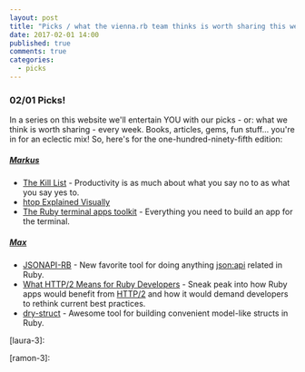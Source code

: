 ```yaml
---
layout: post
title: "Picks / what the vienna.rb team thinks is worth sharing this week"
date: 2017-02-01 14:00
published: true
comments: true
categories:
  - picks
---
```


### 02/01 Picks!

In a series on this website we'll entertain YOU with our picks - or: what we think is worth sharing - every week.
Books, articles, gems, fun stuff... you're in for an eclectic mix! So, here's for the one-hundred-ninety-fifth edition:

##### [Markus][markus]
- [The Kill List][markus-1] - Productivity is as much about what you say no to as what you say yes to.
- [htop Explained Visually][markus-2]
- [The Ruby terminal apps toolkit][markus-3] - Everything you need to build an app for the terminal.

##### [Max][max]
- [JSONAPI-RB][max-1] - New favorite tool for doing anything [json:api][json-api] related in Ruby.
- [What HTTP/2 Means for Ruby Developers][max-2] - Sneak peak into how Ruby apps would benefit from [HTTP/2][http-2] and how it would demand developers to rethink current best practices.
- [dry-struct][max-3] - Awesome tool for building convenient model-like structs in Ruby.



[laura]: https://www.twitter.com/alicetragedy
[laura-1]:
[laura-2]:
[laura-3]:

[ramon]: https://twitter.com/senorhuidobro
[ramon-1]:
[ramon-2]:
[ramon-3]:

[markus]: https://twitter.com/nuclearsquid
[markus-1]: https://cate.blog/2016/12/22/the-kill-list/
[markus-2]: https://codeahoy.com/2017/01/20/hhtop-explained-visually/
[markus-3]: http://piotrmurach.github.io/tty/

[max]: https://www.twitter.com/klappradla
[max-1]: http://jsonapi-rb.org/
[max-2]: https://www.speedshop.co/2016/01/07/what-http2-means-for-ruby-developers.html
[max-3]: http://dry-rb.org/gems/dry-struct/
[http-2]: https://http2.github.io/
[json-api]: http://jsonapi.org/
